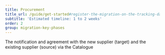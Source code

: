 ```yaml
---
title: Procurement
title_url: /guide/get-started#register-the-migration-on-the-tracking-database
subtitle: 'Estimated timeline: 1 to 2 weeks'
order: 2
group: migration-key-phases
---
```


The notification and agreement with the new supplier (target) and the existing supplier (source) via the Catalogue
<!-- [GAP] Need to add details that explain how to manage procurement notifications via the Catalogue -->
